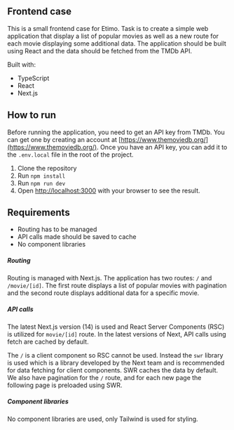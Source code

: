 ## Frontend case

This is a small frontend case for Etimo. Task is to create a simple web application that display a list of popular movies as well as a new route for each movie displaying some additional data. The application should be built using React and the data should be fetched from the TMDb API.

Built with:

- TypeScript
- React
- Next.js

## How to run

Before running the application, you need to get an API key from TMDb. You can get one by creating an account at [https://www.themoviedb.org/](https://www.themoviedb.org/). Once you have an API key, you can add it to the `.env.local` file in the root of the project.

1. Clone the repository
2. Run `npm install`
3. Run `npm run dev`
4. Open [http://localhost:3000](http://localhost:3000) with your browser to see the result.

## Requirements

- Routing has to be managed
- API calls made should be saved to cache
- No component libraries

##### Routing

Routing is managed with Next.js. The application has two routes: `/` and `/movie/[id]`. The first route displays a list of popular movies with pagination and the second route displays additional data for a specific movie.

##### API calls

The latest Next.js version (14) is used and React Server Components (RSC) is utilized for `movie/[id]` route. In the latest versions of Next, API calls using fetch are cached by default.

The `/` is a client component so RSC cannot be used. Instead the `swr` library is used which is a library developed by the Next team and is recommended for data fetching for client components. SWR caches the data by default. We also have pagination for the `/` route, and for each new page the following page is preloaded using SWR.

##### Component libraries

No component libraries are used, only Tailwind is used for styling.
